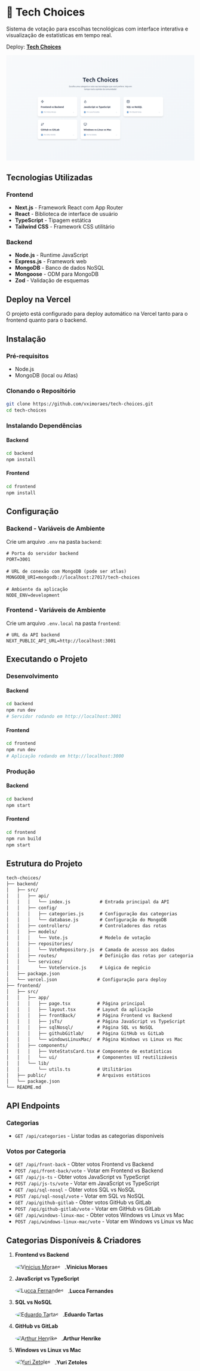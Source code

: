 # 🚀 Tech Choices

Sistema de votação para escolhas tecnológicas com interface interativa e visualização de estatísticas em tempo real. 

Deploy: **[Tech Choices](https://tech-choices-front.vercel.app)**

![Tech-Choices](./images/tech-choices.png)

## Tecnologias Utilizadas

### Frontend
- **Next.js** - Framework React com App Router
- **React** - Biblioteca de interface de usuário
- **TypeScript** - Tipagem estática
- **Tailwind CSS** - Framework CSS utilitário

### Backend
- **Node.js** - Runtime JavaScript
- **Express.js** - Framework web
- **MongoDB** - Banco de dados NoSQL
- **Mongoose** - ODM para MongoDB
- **Zod** - Validação de esquemas

## Deploy na Vercel

O projeto está configurado para deploy automático na Vercel tanto para o frontend quanto para o backend.

## Instalação

### Pré-requisitos
- Node.js
- MongoDB (local ou Atlas)

### Clonando o Repositório
```bash
git clone https://github.com/vximoraes/tech-choices.git
cd tech-choices
```

### Instalando Dependências

#### Backend
```bash
cd backend
npm install
```

#### Frontend
```bash
cd frontend
npm install
```

## Configuração

### Backend - Variáveis de Ambiente
Crie um arquivo `.env` na pasta `backend`:

```env
# Porta do servidor backend
PORT=3001

# URL de conexão com MongoDB (pode ser atlas)
MONGODB_URI=mongodb://localhost:27017/tech-choices

# Ambiente da aplicação
NODE_ENV=development
```

### Frontend - Variáveis de Ambiente
Crie um arquivo `.env.local` na pasta `frontend`:

```env
# URL da API backend
NEXT_PUBLIC_API_URL=http://localhost:3001
```

## Executando o Projeto

### Desenvolvimento

#### Backend
```bash
cd backend
npm run dev
# Servidor rodando em http://localhost:3001
```

#### Frontend
```bash
cd frontend
npm run dev
# Aplicação rodando em http://localhost:3000
```

### Produção

#### Backend
```bash
cd backend
npm start
```

#### Frontend
```bash
cd frontend
npm run build
npm start
```

## Estrutura do Projeto

```
tech-choices/
├── backend/
│   ├── src/
│   │   ├── api/
│   │   │   └── index.js           # Entrada principal da API
│   │   ├── config/
│   │   │   ├── categories.js      # Configuração das categorias
│   │   │   └── database.js        # Configuração do MongoDB
│   │   ├── controllers/           # Controladores das rotas
│   │   ├── models/
│   │   │   └── Vote.js            # Modelo de votação
│   │   ├── repositories/
│   │   │   └── VoteRepository.js  # Camada de acesso aos dados
│   │   ├── routes/                # Definição das rotas por categoria
│   │   └── services/
│   │       └── VoteService.js     # Lógica de negócio
│   ├── package.json
│   └── vercel.json               # Configuração para deploy
├── frontend/
│   ├── src/
│   │   ├── app/
│   │   │   ├── page.tsx          # Página principal
│   │   │   ├── layout.tsx        # Layout da aplicação
│   │   │   ├── frontBack/        # Página Frontend vs Backend
│   │   │   ├── jsTs/             # Página JavaScript vs TypeScript
│   │   │   ├── sqlNosql/         # Página SQL vs NoSQL
│   │   │   ├── githubGitlab/     # Página GitHub vs GitLab
│   │   │   └── windowsLinuxMac/  # Página Windows vs Linux vs Mac
│   │   ├── components/
│   │   │   ├── VoteStatsCard.tsx # Componente de estatísticas
│   │   │   └── ui/               # Componentes UI reutilizáveis
│   │   └── lib/
│   │       └── utils.ts          # Utilitários
│   ├── public/                   # Arquivos estáticos
│   └── package.json
└── README.md
```

## API Endpoints

### Categorias
- `GET /api/categories` - Listar todas as categorias disponíveis

### Votos por Categoria
- `GET /api/front-back` - Obter votos Frontend vs Backend
- `POST /api/front-back/vote` - Votar em Frontend vs Backend
- `GET /api/js-ts` - Obter votos JavaScript vs TypeScript
- `POST /api/js-ts/vote` - Votar em JavaScript vs TypeScript
- `GET /api/sql-nosql` - Obter votos SQL vs NoSQL
- `POST /api/sql-nosql/vote` - Votar em SQL vs NoSQL
- `GET /api/github-gitlab` - Obter votos GitHub vs GitLab
- `POST /api/github-gitlab/vote` - Votar em GitHub vs GitLab
- `GET /api/windows-linux-mac` - Obter votos Windows vs Linux vs Mac
- `POST /api/windows-linux-mac/vote` - Votar em Windows vs Linux vs Mac

## Categorias Disponíveis & Criadores

1. **Frontend vs Backend** 
    <br>

    <a href="https://github.com/vximoraes" target="_blank" rel="noopener noreferrer">
        <img src="https://avatars.githubusercontent.com/u/127636642?v=4" alt="Vinicius Moraes" width="70" height="70" style="vertical-align:middle;border-radius:50%;margin-right:12px;" />
    </a>
    <a href="https://github.com/vximoraes" target="_blank" rel="noopener noreferrer" style="vertical-align:middle;font-weight:700;color:inherit;text-decoration:none;">
        Vinicius Moraes
    </a>

    <br>

2. **JavaScript vs TypeScript**
   <br>

    <a href="https://github.com/Lucca-Livino" target="_blank" rel="noopener noreferrer">
        <img src="https://avatars.githubusercontent.com/u/197806666?v=4" alt="Lucca Fernandes" width="70" height="70" style="vertical-align:middle;border-radius:50%;margin-right:12px;" />
    </a>
    <a href="https://github.com/Lucca-Livino" target="_blank" rel="noopener noreferrer" style="vertical-align:middle;font-weight:700;color:inherit;text-decoration:none;">
        Lucca Fernandes
    </a>

    <br>

3. **SQL vs NoSQL** 
   <br>

    <a href="https://github.com/EduardoTartas" target="_blank" rel="noopener noreferrer">
        <img src="https://avatars.githubusercontent.com/u/127796879?v=4" alt="Eduardo Tartas" width="70" height="70" style="vertical-align:middle;border-radius:50%;margin-right:12px;" />
    </a>
    <a href="https://github.com/EduardoTartas" target="_blank" rel="noopener noreferrer" style="vertical-align:middle;font-weight:700;color:inherit;text-decoration:none;">
        Eduardo Tartas
    </a>

    <br>

4. **GitHub vs GitLab** 
   <br>

    <a href="https://github.com/ArthurGomes11" target="_blank" rel="noopener noreferrer">
        <img src="https://avatars.githubusercontent.com/u/172559760?v=4" alt="Arthur Henrike" width="70" height="70" style="vertical-align:middle;border-radius:50%;margin-right:12px;" />
    </a>
    <a href="https://github.com/ArthurGomes11" target="_blank" rel="noopener noreferrer" style="vertical-align:middle;font-weight:700;color:inherit;text-decoration:none;">
        Arthur Henrike
    </a>

    <br>

5. **Windows vs Linux vs Mac** 
   <br>

    <a href="https://github.com/YuriZetoles" target="_blank" rel="noopener noreferrer">
        <img src="https://avatars.githubusercontent.com/u/132094461?v=4" alt="Yuri Zetoles" width="70" height="70" style="vertical-align:middle;border-radius:50%;margin-right:12px;" />
    </a>
    <a href="https://github.com/YuriZetoles" target="_blank" rel="noopener noreferrer" style="vertical-align:middle;font-weight:700;color:inherit;text-decoration:none;">
        Yuri Zetoles
    </a>

    <br>
